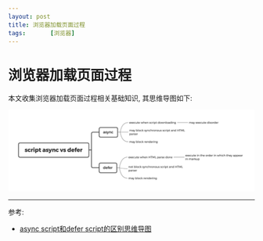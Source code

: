 ```yaml
---
layout: post
title: 浏览器加载页面过程
tags:       [浏览器]
---
```


# 浏览器加载页面过程
本文收集浏览器加载页面过程相关基础知识, 其思维导图如下:

![async script和defer script的区别](https://github.com/jituanlin/public-docs/blob/master/public-mindmaps/script%20async%20vs%20defer.png?raw=true)


---
参考:
- [async script和defer script的区别思维导图](https://github.com/jituanlin/public-docs/blob/master/public-mindmaps/script%20async%20vs%20defer.xmind)
